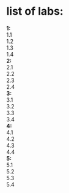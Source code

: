 # list of labs:
**1:**  
1.1  
1.2  
1.3  
1.4  
**2:**  
2.1  
2.2  
2.3  
2.4  
**3:**  
3.1  
3.2  
3.3  
3.4  
**4:**  
4.1  
4.2  
4.3  
4.4  
**5:**  
5.1  
5.2  
5.3  
5.4  



